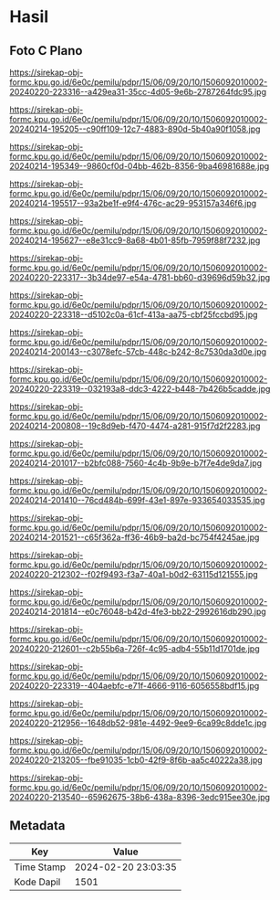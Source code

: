 # Hasil

## Foto C Plano

https://sirekap-obj-formc.kpu.go.id/6e0c/pemilu/pdpr/15/06/09/20/10/1506092010002-20240220-223316--a429ea31-35cc-4d05-9e6b-2787264fdc95.jpg

https://sirekap-obj-formc.kpu.go.id/6e0c/pemilu/pdpr/15/06/09/20/10/1506092010002-20240214-195205--c90ff109-12c7-4883-890d-5b40a90f1058.jpg

https://sirekap-obj-formc.kpu.go.id/6e0c/pemilu/pdpr/15/06/09/20/10/1506092010002-20240214-195349--9860cf0d-04bb-462b-8356-9ba46981688e.jpg

https://sirekap-obj-formc.kpu.go.id/6e0c/pemilu/pdpr/15/06/09/20/10/1506092010002-20240214-195517--93a2be1f-e9f4-476c-ac29-953157a346f6.jpg

https://sirekap-obj-formc.kpu.go.id/6e0c/pemilu/pdpr/15/06/09/20/10/1506092010002-20240214-195627--e8e31cc9-8a68-4b01-85fb-7959f88f7232.jpg

https://sirekap-obj-formc.kpu.go.id/6e0c/pemilu/pdpr/15/06/09/20/10/1506092010002-20240220-223317--3b34de97-e54a-4781-bb60-d39696d59b32.jpg

https://sirekap-obj-formc.kpu.go.id/6e0c/pemilu/pdpr/15/06/09/20/10/1506092010002-20240220-223318--d5102c0a-61cf-413a-aa75-cbf25fccbd95.jpg

https://sirekap-obj-formc.kpu.go.id/6e0c/pemilu/pdpr/15/06/09/20/10/1506092010002-20240214-200143--c3078efc-57cb-448c-b242-8c7530da3d0e.jpg

https://sirekap-obj-formc.kpu.go.id/6e0c/pemilu/pdpr/15/06/09/20/10/1506092010002-20240220-223319--032193a8-ddc3-4222-b448-7b426b5cadde.jpg

https://sirekap-obj-formc.kpu.go.id/6e0c/pemilu/pdpr/15/06/09/20/10/1506092010002-20240214-200808--19c8d9eb-f470-4474-a281-915f7d2f2283.jpg

https://sirekap-obj-formc.kpu.go.id/6e0c/pemilu/pdpr/15/06/09/20/10/1506092010002-20240214-201017--b2bfc088-7560-4c4b-9b9e-b7f7e4de9da7.jpg

https://sirekap-obj-formc.kpu.go.id/6e0c/pemilu/pdpr/15/06/09/20/10/1506092010002-20240214-201410--76cd484b-699f-43e1-897e-933654033535.jpg

https://sirekap-obj-formc.kpu.go.id/6e0c/pemilu/pdpr/15/06/09/20/10/1506092010002-20240214-201521--c65f362a-ff36-46b9-ba2d-bc754f4245ae.jpg

https://sirekap-obj-formc.kpu.go.id/6e0c/pemilu/pdpr/15/06/09/20/10/1506092010002-20240220-212302--f02f9493-f3a7-40a1-b0d2-63115d121555.jpg

https://sirekap-obj-formc.kpu.go.id/6e0c/pemilu/pdpr/15/06/09/20/10/1506092010002-20240214-201814--e0c76048-b42d-4fe3-bb22-2992616db290.jpg

https://sirekap-obj-formc.kpu.go.id/6e0c/pemilu/pdpr/15/06/09/20/10/1506092010002-20240220-212601--c2b55b6a-726f-4c95-adb4-55b11d1701de.jpg

https://sirekap-obj-formc.kpu.go.id/6e0c/pemilu/pdpr/15/06/09/20/10/1506092010002-20240220-223319--404aebfc-e71f-4666-9116-6056558bdf15.jpg

https://sirekap-obj-formc.kpu.go.id/6e0c/pemilu/pdpr/15/06/09/20/10/1506092010002-20240220-212956--1648db52-981e-4492-9ee9-6ca99c8dde1c.jpg

https://sirekap-obj-formc.kpu.go.id/6e0c/pemilu/pdpr/15/06/09/20/10/1506092010002-20240220-213205--fbe91035-1cb0-42f9-8f6b-aa5c40222a38.jpg

https://sirekap-obj-formc.kpu.go.id/6e0c/pemilu/pdpr/15/06/09/20/10/1506092010002-20240220-213540--65962675-38b6-438a-8396-3edc915ee30e.jpg


## Metadata

| Key        | Value               |
| ---------- | ------------------- |
| Time Stamp | 2024-02-20 23:03:35 |
| Kode Dapil | 1501                |



